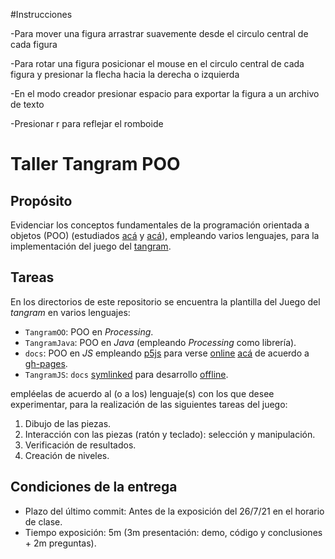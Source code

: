 #Instrucciones

-Para mover una figura arrastrar suavemente desde el circulo central de cada figura

-Para rotar una figura posicionar el mouse en el circulo central de cada figura y presionar la flecha hacia la derecha o izquierda

-En el modo creador presionar espacio para exportar la figura a un archivo de texto

-Presionar r para reflejar el romboide


# Taller Tangram POO

## Propósito

Evidenciar los conceptos fundamentales de la programación orientada a objetos (POO) (estudiados [acá](http://objetos.github.io/objects) y [acá](http://objetos.github.io/polymorphism)), empleando varios lenguajes, para la implementación del juego del [tangram](https://en.wikipedia.org/wiki/Tangram).

## Tareas

En los directorios de este repositorio se encuentra la plantilla del Juego del *tangram* en varios lenguajes:

* `TangramOO`: POO en _Processing_.
* `TangramJava`: POO en _Java_ (empleando _Processing_ como librería).
* `docs`: POO en _JS_ empleando [p5js](https://p5js.org/) para verse [online](https://en.wikipedia.org/wiki/Online_and_offline) [acá](https://objetos.github.io/TangramRosetta/) de acuerdo a [gh-pages](https://pages.github.com/).
* `TangramJS`: `docs` [symlinked](https://en.wikipedia.org/wiki/Symbolic_link) para desarrollo [offline](https://en.wikipedia.org/wiki/Online_and_offline).

empléelas de acuerdo al (o a los) lenguaje(s) con los que desee experimentar, para la realización de las siguientes tareas del juego:

1. Dibujo de las piezas.
2. Interacción con las piezas (ratón y teclado): selección y manipulación.
3. Verificación de resultados.
4. Creación de niveles.

## Condiciones de la entrega

* Plazo del último commit: Antes de la exposición del 26/7/21 en el horario de clase.
* Tiempo exposición: 5m (3m presentación: demo, código y conclusiones + 2m preguntas).
